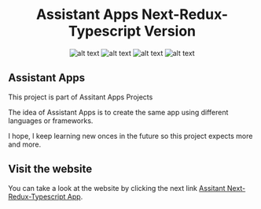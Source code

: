 <div align="center">
<h1>Assistant Apps Next-Redux-Typescript Version</h1>
  
 ![alt text](https://img.shields.io/badge/Made%20by-Max-brightgreen) ![alt text](https://img.shields.io/badge/Project-Assistant%20Apps-coral) ![alt text](https://img.shields.io/badge/Made%20with-Next-black) ![alt text](https://img.shields.io/badge/Made%20with-Typescript-blue)
</div>

## Assistant Apps

This project is part of Assitant Apps Projects

The idea of Assistant Apps is to create the same app using different languages or frameworks.

I hope, I keep learning new onces in the future so this project expects more and more.

## Visit the website

You can take a look at the website by clicking the next link
[Assitant Next-Redux-Typescript App](https://next-redux-assistant-app.netlify.app/).
